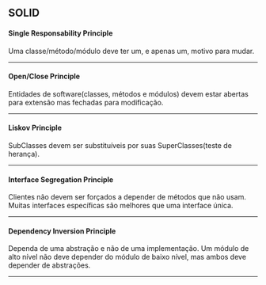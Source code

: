## SOLID

#### Single Responsability Principle
Uma classe/método/módulo deve ter um, e apenas um, motivo para mudar.

------------


#### Open/Close Principle 
Entidades de software(classes, métodos e módulos) devem estar abertas para extensão mas fechadas para modificação.

------------


#### Liskov Principle
SubClasses devem ser substituíveis por suas SuperClasses(teste de herança).

------------

#### Interface Segregation Principle 

Clientes não devem ser forçados a depender de métodos que não usam. 
Muitas interfaces específicas são melhores que uma interface única.

------------



#### Dependency Inversion Principle 

Dependa de uma abstração e não de uma implementação.
Um módulo de alto nível não deve depender do módulo de baixo nível, mas ambos deve depender de abstrações. 

------------


